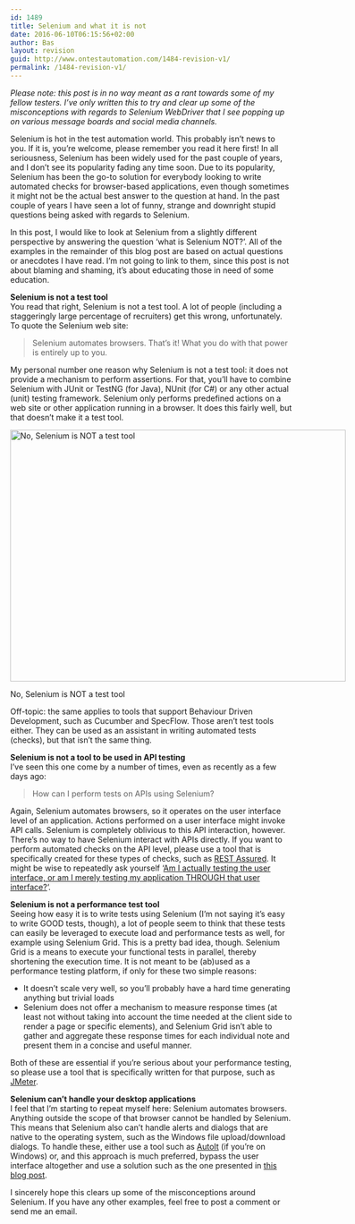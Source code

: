 ```yaml
---
id: 1489
title: Selenium and what it is not
date: 2016-06-10T06:15:56+02:00
author: Bas
layout: revision
guid: http://www.ontestautomation.com/1484-revision-v1/
permalink: /1484-revision-v1/
---
```

_Please note: this post is in no way meant as a rant towards some of my fellow testers. I&#8217;ve only written this to try and clear up some of the misconceptions with regards to Selenium WebDriver that I see popping up on various message boards and social media channels._

Selenium is hot in the test automation world. This probably isn&#8217;t news to you. If it is, you&#8217;re welcome, please remember you read it here first! In all seriousness, Selenium has been widely used for the past couple of years, and I don&#8217;t see its popularity fading any time soon. Due to its popularity, Selenium has been the go-to solution for everybody looking to write automated checks for browser-based applications, even though sometimes it might not be the actual best answer to the question at hand. In the past couple of years I have seen a lot of funny, strange and downright stupid questions being asked with regards to Selenium.

In this post, I would like to look at Selenium from a slightly different perspective by answering the question &#8216;what is Selenium NOT?&#8217;. All of the examples in the remainder of this blog post are based on actual questions or anecdotes I have read. I&#8217;m not going to link to them, since this post is not about blaming and shaming, it&#8217;s about educating those in need of some education.

**Selenium is not a test tool**  
You read that right, Selenium is not a test tool. A lot of people (including a staggeringly large percentage of recruiters) get this wrong, unfortunately. To quote the Selenium web site:

> Selenium automates browsers. That&#8217;s it! What you do with that power is entirely up to you.

My personal number one reason why Selenium is not a test tool: it does not provide a mechanism to perform assertions. For that, you&#8217;ll have to combine Selenium with JUnit or TestNG (for Java), NUnit (for C#) or any other actual (unit) testing framework. Selenium only performs predefined actions on a web site or other application running in a browser. It does this fairly well, but that doesn&#8217;t make it a test tool.

<div id="attachment_1485" style="width: 610px" class="wp-caption aligncenter">
  <a href="http://www.ontestautomation.com/?attachment_id=1485" rel="attachment wp-att-1485"><img aria-describedby="caption-attachment-1485" src="http://www.ontestautomation.com/wp-content/uploads/2016/06/selenium-testing-tool.gif" alt="No, Selenium is NOT a test tool" width="600" height="450" class="size-full wp-image-1485" /></a>
  
  <p id="caption-attachment-1485" class="wp-caption-text">
    No, Selenium is NOT a test tool
  </p>
</div>

Off-topic: the same applies to tools that support Behaviour Driven Development, such as Cucumber and SpecFlow. Those aren&#8217;t test tools either. They can be used as an assistant in writing automated tests (checks), but that isn&#8217;t the same thing.

**Selenium is not a tool to be used in API testing**  
I&#8217;ve seen this one come by a number of times, even as recently as a few days ago:

> How can I perform tests on APIs using Selenium?

Again, Selenium automates browsers, so it operates on the user interface level of an application. Actions performed on a user interface might invoke API calls. Selenium is completely oblivious to this API interaction, however. There&#8217;s no way to have Selenium interact with APIs directly. If you want to perform automated checks on the API level, please use a tool that is specifically created for these types of checks, such as <a href="http://rest-assured.io" target="_blank">REST Assured</a>. It might be wise to repeatedly ask yourself &#8216;<a href="http://www.mwtestconsultancy.co.uk/cross-browser-checking-anti-pattern/" target="_blank">Am I actually testing the user interface, or am I merely testing my application THROUGH that user interface?</a>&#8216;.

**Selenium is not a performance test tool**  
Seeing how easy it is to write tests using Selenium (I&#8217;m not saying it&#8217;s easy to write GOOD tests, though), a lot of people seem to think that these tests can easily be leveraged to execute load and performance tests as well, for example using Selenium Grid. This is a pretty bad idea, though. Selenium Grid is a means to execute your functional tests in parallel, thereby shortening the execution time. It is not meant to be (ab)used as a performance testing platform, if only for these two simple reasons:

  * It doesn&#8217;t scale very well, so you&#8217;ll probably have a hard time generating anything but trivial loads
  * Selenium does not offer a mechanism to measure response times (at least not without taking into account the time needed at the client side to render a page or specific elements), and Selenium Grid isn&#8217;t able to gather and aggregate these response times for each individual note and present them in a concise and useful manner.

Both of these are essential if you&#8217;re serious about your performance testing, so please use a tool that is specifically written for that purpose, such as <a href="http://jmeter.apache.org/" target="_blank">JMeter</a>.

**Selenium can&#8217;t handle your desktop applications**  
I feel that I&#8217;m starting to repeat myself here: Selenium automates browsers. Anything outside the scope of that browser cannot be handled by Selenium. This means that Selenium also can&#8217;t handle alerts and dialogs that are native to the operating system, such as the Windows file upload/download dialogs. To handle these, either use a tool such as <a href="https://www.autoitscript.com/site/autoit/" target="_blank">AutoIt</a> (if you&#8217;re on Windows) or, and this approach is much preferred, bypass the user interface altogether and use a solution such as the one presented in <a href="http://ardesco.lazerycode.com/index.php/2012/07/how-to-download-files-with-selenium-and-why-you-shouldnt/" target="_blank">this blog post</a>.

I sincerely hope this clears up some of the misconceptions around Selenium. If you have any other examples, feel free to post a comment or send me an email.